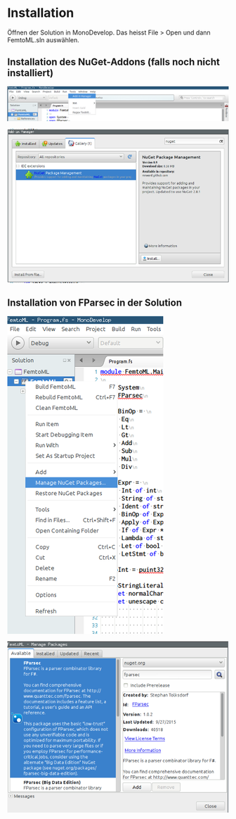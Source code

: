 # Installation

Öffnen der Solution in MonoDevelop. Das heisst File > Open und dann
FemtoML.sln auswählen.

## Installation des NuGet-Addons (falls noch nicht installiert)

![Install Nuget Schritt 1](Docs/FemtoML-Install-Nuget.png "Install Nuget Schritt 1")

![Install Nuget Schritt 2](Docs/FemtoML-Install-Nuget2.png "Install Nuget Schritt 2")

## Installation von FParsec in der Solution

![Install FParsec Schritt 1](Docs/FemtoML-Nuget-Menu.png "Install FParsec Schritt 1")

![Install FParsec Schritt 2](Docs/FemtoML-Install-FParsec.png "Install FParsec Schritt 2")
